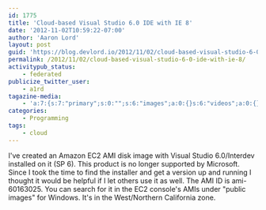 ```yaml
---
id: 1775
title: 'Cloud-based Visual Studio 6.0 IDE with IE 8'
date: '2012-11-02T10:59:22-07:00'
author: 'Aaron Lord'
layout: post
guid: 'https://blog.devlord.io/2012/11/02/cloud-based-visual-studio-6-0-ide-with-ie-8/'
permalink: /2012/11/02/cloud-based-visual-studio-6-0-ide-with-ie-8/
activitypub_status:
    - federated
publicize_twitter_user:
    - a1rd
tagazine-media:
    - 'a:7:{s:7:"primary";s:0:"";s:6:"images";a:0:{}s:6:"videos";a:0:{}s:11:"image_count";i:0;s:6:"author";s:8:"28099389";s:7:"blog_id";s:8:"28571045";s:9:"mod_stamp";s:19:"2012-11-02 19:19:08";}'
categories:
    - Programming
tags:
    - cloud
---
```


<p>I've created an Amazon EC2 AMI disk image with Visual Studio 6.0/Interdev installed on it (SP 6). This product is no longer supported by Microsoft. Since I took the time to find the installer and get a version up and running I thought it would be helpful if I let others use it as well. The AMI ID is ami-60163025. You can search for it in the EC2 console's AMIs under "public images" for Windows. It's in the West/Northern California zone.</p>